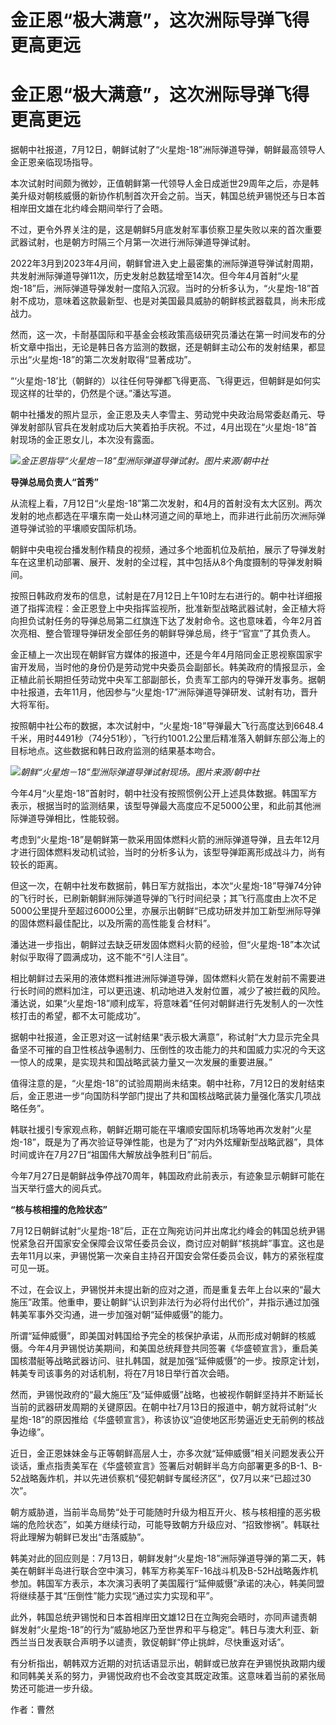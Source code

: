 # 金正恩“极大满意”，这次洲际导弹飞得更高更远

# 金正恩“极大满意”，这次洲际导弹飞得更高更远

据朝中社报道，7月12日，朝鲜试射了“火星炮-18”洲际弹道导弹，朝鲜最高领导人金正恩亲临现场指导。

本次试射时间颇为微妙，正值朝鲜第一代领导人金日成逝世29周年之后，亦是韩美升级对朝核威慑的新协作机制首次开会之前。当天，韩国总统尹锡悦还与日本首相岸田文雄在北约峰会期间举行了会晤。

不过，更令外界关注的是，这是朝鲜5月底发射军事侦察卫星失败以来的首次重要武器试射，也是朝方时隔三个月第一次进行洲际弹道导弹试射。

2022年3月到2023年4月间，朝鲜曾进入史上最密集的洲际弹道导弹试射周期，共发射洲际弹道导弹11次，历史发射总数猛增至14次。但今年4月首射“火星炮-18”后，洲际弹道导弹发射一度陷入沉寂。当时的分析多认为，“火星炮-18”首射不成功，意味着这款最新型、也是对美国最具威胁的朝鲜核武器载具，尚未形成战力。

然而，这一次，卡耐基国际和平基金会核政策高级研究员潘达在第一时间发布的分析文章中指出，无论是韩日各方监测的数据，还是朝鲜主动公布的发射结果，都显示出“火星炮-18”的第二次发射取得“显著成功”。

“‘火星炮-18’比（朝鲜的）以往任何导弹都飞得更高、飞得更远，但朝鲜是如何实现这样的壮举的，仍然是个谜。”潘达写道。

朝中社播发的照片显示，金正恩及夫人李雪主、劳动党中央政治局常委赵甬元、导弹发射部队官兵在发射成功后大笑着拍手庆祝。不过，4月出现在“火星炮-18”首射现场的金正恩女儿，本次没有露面。

![](https://inews.gtimg.com/news_bt/Or4gnuVCsJuUkOYnJO8V8TP5ks8Xmu4NQbKug4ljkM2jIAA/1000)_金正恩指导“火星炮－18”型洲际弹道导弹试射。图片来源/朝中社_

**导弹总局负责人“首秀”**

从流程上看，7月12日“火星炮-18”第二次发射，和4月的首射没有太大区别。两次发射的地点都选在平壤东南一处山林河道之间的草地上，而非进行此前历次洲际弹道导弹试验的平壤顺安国际机场。

朝鲜中央电视台播发制作精良的视频，通过多个地面机位及航拍，展示了导弹发射车在这里机动部署、展开、发射的全过程，其中包括从8个角度摄制的导弹发射瞬间。

按照日韩政府发布的信息，试射是在7月12日上午10时左右进行的。朝中社详细报道了指挥流程：金正恩登上中央指挥监视所，批准新型战略武器试射，金正植大将向担负试射任务的导弹总局第二红旗连下达了发射命令。这也意味着，今年2月首次亮相、整合管理导弹研发全部任务的朝鲜导弹总局，终于“官宣”了其负责人。

金正植上一次出现在朝鲜官方媒体的报道中，还是今年4月陪同金正恩视察国家宇宙开发局，当时他的身份仍是劳动党中央委员会副部长。韩美政府的情报显示，金正植此前长期担任劳动党中央军工部副部长，负责军工部内的导弹开发事务。据朝中社报道，去年11月，他因参与“火星炮-17”洲际弹道导弹研发、试射有功，晋升大将军衔。

按照朝中社公布的数据，本次试射中，“火星炮-18”导弹最大飞行高度达到6648.4千米，用时4491秒（74分51秒），飞行约1001.2公里后精准落入朝鲜东部公海上的目标地点。这些数据和韩日政府监测的结果基本吻合。

![](https://inews.gtimg.com/news_bt/OUrTq1X6Fa4pq5DPfpewpbus2XJ5__xWqcoSLj20iVeVYAA/1000)_朝鲜“火星炮－18”型洲际弹道导弹试射现场。图片来源/朝中社_

今年4月“火星炮-18”首射时，朝中社没有按照惯例公开上述具体数据。韩国军方表示，根据当时的监测结果，该型导弹最大高度应不足5000公里，和此前其他洲际弹道导弹相比，性能较弱。

考虑到“火星炮-18”是朝鲜第一款采用固体燃料火箭的洲际弹道导弹，且去年12月才进行固体燃料发动机试验，当时的分析多认为，该型导弹距离形成战斗力，尚有较长的距离。

但这一次，在朝中社发布数据前，韩日军方就指出，本次“火星炮-18”导弹74分钟的飞行时长，已刷新朝鲜洲际弹道导弹的飞行时间纪录；其飞行高度由上次不足5000公里提升至超过6000公里，亦展示出朝鲜“已成功研发并加工新型洲际导弹的固体燃料最佳配比，以及所需的高性能复合材料”。

潘达进一步指出，朝鲜过去缺乏研发固体燃料火箭的经验，但“火星炮-18”本次试射似乎取得了圆满成功，这不能不“引人注目”。

相比朝鲜过去采用的液体燃料推进洲际弹道导弹，固体燃料火箭在发射前不需要进行长时间的燃料加注，可以更迅速、机动地进入发射位置，减少了被拦截的风险。潘达说，如果“火星炮-18”顺利成军，将意味着“任何对朝鲜进行先发制人的一次性核打击的希望，都不太可能成功”。

据朝中社报道，金正恩对这一试射结果“表示极大满意”，称试射“大力显示完全具备坚不可摧的自卫性核战争遏制力、压倒性的攻击能力的共和国威力实况的今天这一惊人的成果，是实现共和国战略武装力量又一次发展的重要进展。”

值得注意的是，“火星炮-18”的试验周期尚未结束。朝中社称，7月12日的发射结束后，金正恩进一步“向国防科学部门提出了共和国核战略武装力量强化落实几项战略任务”。

韩联社援引专家观点称，朝鲜近期可能在平壤顺安国际机场等地再次发射“火星炮-18”，既是为了再次验证导弹性能，也是为了“对内外炫耀新型战略武器”，具体时间或许在7月27日“祖国伟大解放战争胜利日”前后。

今年7月27日是朝鲜战争停战70周年，韩国政府此前表示，有迹象显示朝鲜可能在当天举行盛大的阅兵式。

**“核与核相撞的危险状态”**

7月12日朝鲜试射“火星炮-18”后，正在立陶宛访问并出席北约峰会的韩国总统尹锡悦紧急召开国家安全保障会议常任委员会议，商讨应对朝鲜“核挑衅”事宜。这也是去年11月以来，尹锡悦第一次亲自主持召开国安会常任委员会议，韩方的紧张程度可见一斑。

不过，在会议上，尹锡悦并未提出新的应对之道，而是重复去年上台以来的“最大施压”政策。他重申，要让朝鲜“认识到非法行为必将付出代价”，并指示通过加强韩美军事外交沟通，进一步加强对朝“延伸威慑”的能力。

所谓“延伸威慑”，即美国对韩国给予完全的核保护承诺，从而形成对朝鲜的核威慑。今年4月尹锡悦访美期间，和美国总统拜登共同签署《华盛顿宣言》，重启美国核潜艇等战略武器访问、驻扎韩国，就是加强“延伸威慑”的一步。按原定计划，韩美专司该事务的对话机制，将在7月18日举行首次会晤。

然而，尹锡悦政府的“最大施压”及“延伸威慑”战略，也被视作朝鲜坚持并不断延长当前的武器研发周期的关键原因。在朝中社7月13日的报道中，朝方就将试射“火星炮-18”的原因推给《华盛顿宣言》，称该协议“迫使地区形势逼近史无前例的核战争边缘”。

近日，金正恩妹妹金与正等朝鲜高层人士，亦多次就“延伸威慑”相关问题发表公开谈话，重点指责美军在《华盛顿宣言》签署后对朝鲜半岛方向部署更多的B-1、B-52战略轰炸机，并以先进侦察机“侵犯朝鲜专属经济区”，仅7月以来“已超过30次”。

朝方威胁道，当前半岛局势“处于可能随时升级为相互开火、核与核相撞的恶劣极端的危险状态”，如美方继续行动，可能导致朝方升级应对、“招致惨祸”。韩联社将此理解为朝鲜已发出“击落威胁”。

韩美对此的回应则是：7月13日，朝鲜发射“火星炮-18”洲际弹道导弹的第二天，韩美在朝鲜半岛进行联合空中演习，韩军方称美军F-16战斗机及B-52H战略轰炸机参加。韩国军方表示，本次演习表明了美国履行“延伸威慑”承诺的决心，韩美同盟将继续基于其“压倒性”能力实现“通过实力实现和平”。

此外，韩国总统尹锡悦和日本首相岸田文雄12日在立陶宛会晤时，亦同声谴责朝鲜发射“火星炮-18”的行为“威胁地区乃至世界和平与稳定”。韩日与澳大利亚、新西兰当日发表联合声明予以谴责，敦促朝鲜“停止挑衅，尽快重返对话”。

有分析指出，朝韩双方近期的对抗话语显示出，朝鲜或已放弃在尹锡悦执政期内缓和同韩美关系的努力，尹锡悦政府也不会改变其既定政策。这意味着当前的紧张局势还可能进一步升级。

作者：曹然

